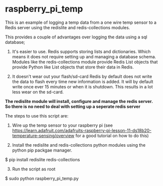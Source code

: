raspberry_pi_temp
=================

This is an example of logging a temp data from a one wire temp sensor
to a Redis server using the redislite and redis-collections modules.

This provides a couple of advantages over logging the data using a
sql database;

1. It's easier to use.
   Redis supports storing lists and dictionaries.  Which means it does
   not require setting up and managing a database schema.  Modules like
   the redis-collections module provide Redis List objects that provide
   Python like List objects that store their data in Redis. 
   
2. It doesn't wear out your flash/sd-card
   Redis by default does not write the data to flash every time new
   information is added.  It will by default write once ever 15 minutes
   or when it is shutdown.  This results in a lot less wear on the
   sd-card.

**The redislite module will install, configure and manage the redis
server.  So there is no need to deal with setting up a seperate redis
server**

The steps to use this script are:

1. Wire up the temp sensor to your raspberry pi (see https://learn.adafruit.com/adafruits-raspberry-pi-lesson-11-ds18b20-temperature-sensing/overview
for a good tutorial on how to do this)

2. Install the redislite and redis-collections python modules using the
   python pip packgae manager.

  $ pip install redislite redis-collections
  
3. Run the script as root

  $ sudo python raspberry_pi_temp.py
  
